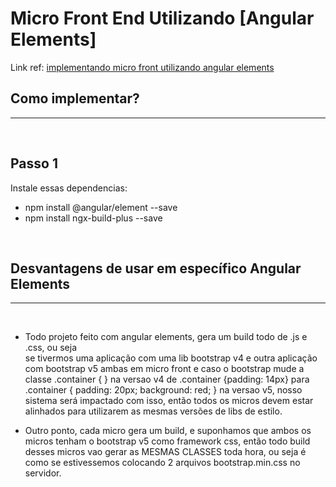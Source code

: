 # Micro Front End Utilizando [Angular Elements]

Link ref: [implementando micro front utilizando angular elements](https://dzone.com/articles/scaling-micro-frontends-using-angular-elements)

## Como implementar?
---
<br>

## Passo 1

Instale essas dependencias:
- npm install @angular/element --save
- npm install ngx-build-plus --save


<br>

## Desvantagens de usar em específico Angular Elements
---
<br>

- Todo projeto feito com angular elements, gera um build todo de .js e .css, ou seja<br>
  se tivermos uma aplicação com uma lib bootstrap v4 e outra aplicação com bootstrap v5 ambas em micro front e caso o bootstrap mude a classe .container { } na versao v4 de .container {padding: 14px} para .container { padding: 20px; background: red; } na versao v5, nosso sistema será impactado com isso, então todos os micros devem estar alinhados para utilizarem as mesmas versões de libs de estilo.

- Outro ponto, cada micro gera um build, e suponhamos que ambos os micros tenham o bootstrap v5 como framework css, então todo build desses micros vao gerar as MESMAS CLASSES toda hora, ou seja é como se estivessemos colocando 2 arquivos bootstrap.min.css
no servidor.